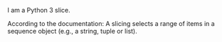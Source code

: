 I am a Python 3 slice.

According to the documentation:
A slicing selects a range of items in a sequence object (e.g., a string, tuple or list).